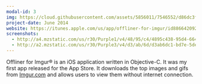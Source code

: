 ```yaml
---
modal-id: 3
img: https://cloud.githubusercontent.com/assets/5856011/7546552/d86dc3f4-f5ac-11e4-99fa-13c23c33d8a1.png
project-date: June 2014
website: https://itunes.apple.com/us/app/offliner-for-imgur/id886642092
screenshots:
  - http://a4.mzstatic.com/us/r30/Purple1/v4/48/95/c4/4895c438-95d4-664b-ae78-6258667264d7/screen568x568.jpeg
  - http://a2.mzstatic.com/us/r30/Purple3/v4/d3/ab/6d/d3ab6dc1-bd7e-5ded-a83a-55f764bf877e/screen568x568.jpeg
---
```

Offliner for Imgur&reg; is an iOS application written in Objective-C. It was my first app released for the App Store. It downloads the top images and gifs from [Imgur.com](http://imgur.com) and allows users to view them without internet connection.